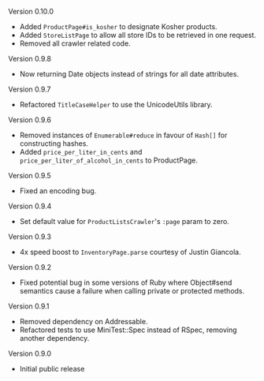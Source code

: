 Version 0.10.0

 * Added `ProductPage#is_kosher` to designate Kosher products.
 * Added `StoreListPage` to allow all store IDs to be retrieved in one request.
 * Removed all crawler related code.

Version 0.9.8

 * Now returning Date objects instead of strings for all date attributes.

Version 0.9.7

 * Refactored `TitleCaseHelper` to use the UnicodeUtils library.

Version 0.9.6

 * Removed instances of `Enumerable#reduce` in favour of `Hash[]` for
   constructing hashes.
 * Added `price_per_liter_in_cents` and `price_per_liter_of_alcohol_in_cents`
   to ProductPage.

Version 0.9.5

 * Fixed an encoding bug.

Version 0.9.4

 * Set default value for `ProductListsCrawler`'s `:page` param to zero.

Version 0.9.3

 * 4x speed boost to `InventoryPage.parse` courtesy of Justin Giancola.

Version 0.9.2

 * Fixed potential bug in some versions of Ruby where Object#send semantics
   cause a failure when calling private or protected methods.

Version 0.9.1

 * Removed dependency on Addressable.
 * Refactored tests to use MiniTest::Spec instead of RSpec, removing another
   dependency.

Version 0.9.0

 * Initial public release
